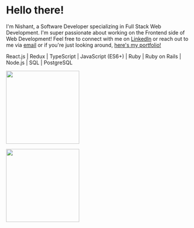 # Hello there! 

I'm Nishant, a Software Developer specializing in Full Stack Web Development. I'm super passionate about working on the Frontend side of Web Development!
Feel free to connect with me on [LinkedIn](https://www.linkedin.com/in/nishantracherla/) or reach out to me via <a href="mailto: nishant.racherla@gmail.com">email</a> or if you're just looking around, [here's my portfolio!](https://nishantracherla.com)

React.js | Redux | TypeScript | JavaScript (ES6+) | Ruby | Ruby on Rails | Node.js | SQL | PostgreSQL

<a href="#"><img align="center" height="200px" src="https://github-readme-stats.vercel.app/api?username=T1LT&count_private=true&include_all_commits=true&show_icons=true&theme=github_dark" /></a>

<a href="#"><img align="center" height="200px" src="https://github-readme-stats.vercel.app/api/top-langs/?username=T1LT&count_private=true&include_all_commits=true&layout=compact&theme=github_dark" /></a>
